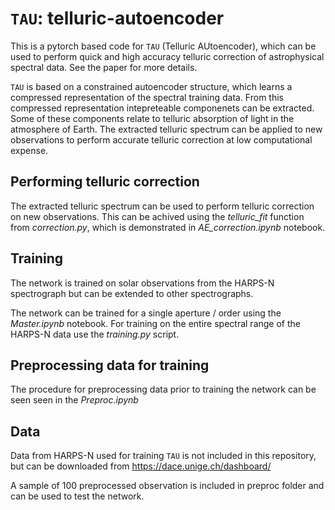 #  $\texttt{TAU}$: telluric-autoencoder
This is a pytorch based code for $\texttt{TAU}$ (Telluric AUtoencoder), which can be used to perform quick and high accuracy telluric correction of astrophysical spectral data. See the paper for more details.

 $\texttt{TAU}$ is based on a constrained autoencoder structure, which learns a compressed representation of the spectral training data. From this compressed representation intepreteable componenets can be extracted. Some of these components relate to telluric absorption of light in the atmosphere of Earth. The extracted telluric spectrum can be applied to new observations to perform accurate telluric correction at low computational expense.

## Performing telluric correction
The extracted telluric spectrum can be used to perform telluric correction on new observations. This can be achived using the *telluric_fit* function from  *correction.py*, which is demonstrated in *AE_correction.ipynb* notebook. 


## Training 
The network is trained on solar observations from the HARPS-N spectrograph but can be extended to other spectrographs. 

The network can be trained for a single aperture / order using the *Master.ipynb* notebook. For training on the entire spectral range of the HARPS-N data use the *training.py* script. 


## Preprocessing data for training 
The procedure for preprocessing data prior to training the network can be seen seen in the *Preproc.ipynb* 

## Data
Data from HARPS-N used for training $\texttt{TAU}$ is not included in this repository, but can be downloaded from https://dace.unige.ch/dashboard/

A sample of 100 preprocessed observation is included in preproc folder and can be used to test the network.


